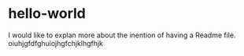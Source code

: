 hello-world
===========

I would like to explan more about the inention of having a Readme file. oiuhjgfdfghuiojhgfchjklhgfhjk 
